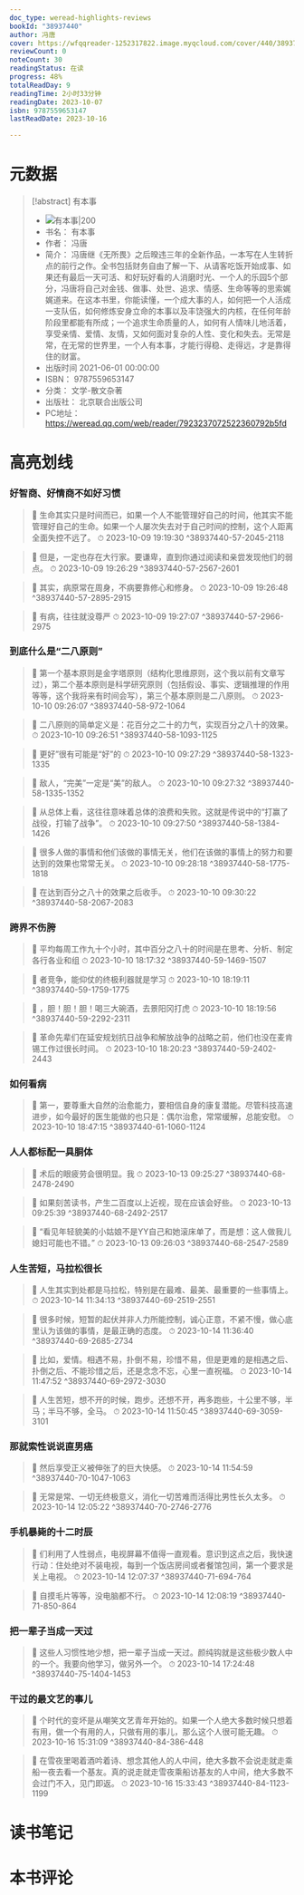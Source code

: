 ```yaml
---
doc_type: weread-highlights-reviews
bookId: "38937440"
author: 冯唐
cover: https://wfqqreader-1252317822.image.myqcloud.com/cover/440/38937440/t7_38937440.jpg
reviewCount: 0
noteCount: 30
readingStatus: 在读
progress: 48%
totalReadDay: 9
readingTime: 2小时33分钟
readingDate: 2023-10-07
isbn: 9787559653147
lastReadDate: 2023-10-16

---
```

# 元数据
> [!abstract] 有本事
> - ![ 有本事|200](https://wfqqreader-1252317822.image.myqcloud.com/cover/440/38937440/t7_38937440.jpg)
> - 书名： 有本事
> - 作者： 冯唐
> - 简介： 冯唐继《无所畏》之后暌违三年的全新作品，一本写在人生转折点的前行之作。全书包括财务自由了解一下、从请客吃饭开始成事、如果还有最后一天可活、和好玩好看的人消磨时光、一个人的乐园5个部分，冯唐将自己对金钱、做事、处世、追求、情感、生命等等的思索娓娓道来。在这本书里，你能读懂，一个成大事的人，如何把一个人活成一支队伍，如何修炼安身立命的本事以及丰饶强大的内核，在任何年龄阶段里都能有所成；一个追求生命质量的人，如何有人情味儿地活着，享受亲情、爱情、友情，又如何面对复杂的人性、变化和失去。无常是常，在无常的世界里，一个人有本事，才能行得稳、走得远，才是靠得住的财富。
> - 出版时间 2021-06-01 00:00:00
> - ISBN： 9787559653147
> - 分类： 文学-散文杂著
> - 出版社： 北京联合出版公司
> - PC地址：https://weread.qq.com/web/reader/7923237072522360792b5fd

# 高亮划线

### 好智商、好情商不如好习惯

> 📌 生命其实只是时间而已，如果一个人不能管理好自己的时间，他其实不能管理好自己的生命。如果一个人屡次失去对于自己时间的控制，这个人距离全面失控不远了。 
> ⏱ 2023-10-09 19:19:30 ^38937440-57-2045-2118

> 📌 但是，一定也存在大行家。要谦卑，直到你通过阅读和亲尝发现他们的弱点。 
> ⏱ 2023-10-09 19:26:29 ^38937440-57-2567-2601

> 📌 其实，病原常在周身，不病要靠修心和修身。 
> ⏱ 2023-10-09 19:26:48 ^38937440-57-2895-2915

> 📌 有病，往往就没尊严 
> ⏱ 2023-10-09 19:27:07 ^38937440-57-2966-2975

### 到底什么是“二八原则”

> 📌 第一个基本原则是金字塔原则（结构化思维原则，这个我以前有文章写过），第二个基本原则是科学研究原则（包括假设、事实、逻辑推理的作用等等，这个我将来有时间会写），第三个基本原则是二八原则。 
> ⏱ 2023-10-10 09:26:07 ^38937440-58-972-1064

> 📌 二八原则的简单定义是：花百分之二十的力气，实现百分之八十的效果。 
> ⏱ 2023-10-10 09:26:51 ^38937440-58-1093-1125

> 📌 更好”很有可能是“好”的 
> ⏱ 2023-10-10 09:27:29 ^38937440-58-1323-1335

> 📌 敌人，“完美”一定是“美”的敌人。 
> ⏱ 2023-10-10 09:27:32 ^38937440-58-1335-1352

> 📌 从总体上看，这往往意味着总体的浪费和失败。这就是传说中的“打赢了战役，打输了战争”。 
> ⏱ 2023-10-10 09:27:50 ^38937440-58-1384-1426

> 📌 很多人做的事情和他们该做的事情无关，他们在该做的事情上的努力和要达到的效果也常常无关。 
> ⏱ 2023-10-10 09:28:18 ^38937440-58-1775-1818

> 📌 在达到百分之八十的效果之后收手。 
> ⏱ 2023-10-10 09:30:22 ^38937440-58-2067-2083

### 跨界不伤胯

> 📌 平均每周工作九十个小时，其中百分之八十的时间是在思考、分析、制定各行各业和组 
> ⏱ 2023-10-10 18:17:32 ^38937440-59-1469-1507

> 📌 者竞争，能仰仗的终极利器就是学习 
> ⏱ 2023-10-10 18:19:11 ^38937440-59-1759-1775

> 📌 ，胆！胆！胆！喝三大碗酒，去景阳冈打虎 
> ⏱ 2023-10-10 18:19:56 ^38937440-59-2292-2311

> 📌 革命先辈们在延安规划抗日战争和解放战争的战略之前，他们也没在麦肯锡工作过很长时间。 
> ⏱ 2023-10-10 18:20:23 ^38937440-59-2402-2443

### 如何看病

> 📌 第一，要尊重大自然的治愈能力，要相信自身的康复潜能。尽管科技高速进步，如今最好的医生能做的也只是：偶尔治愈，常常缓解，总能安慰。 
> ⏱ 2023-10-10 18:47:15 ^38937440-61-1060-1124

### 人人都标配一具胴体

> 📌 术后的眼疲劳会很明显。我 
> ⏱ 2023-10-13 09:25:27 ^38937440-68-2478-2490

> 📌 如果刻苦读书，产生二百度以上近视，现在应该会好些。 
> ⏱ 2023-10-13 09:25:39 ^38937440-68-2492-2517

> 📌 “看见年轻貌美的小姑娘不是YY自己和她滚床单了，而是想：这人做我儿媳妇可能也不错。” 
> ⏱ 2023-10-13 09:26:03 ^38937440-68-2547-2589

### 人生苦短，马拉松很长

> 📌 人生其实到处都是马拉松，特别是在最难、最美、最重要的一些事情上。 
> ⏱ 2023-10-14 11:34:13 ^38937440-69-2519-2551

> 📌 很多时候，短暂的起伏并非人力所能控制，诚心正意，不紧不慢，做心底里认为该做的事情，是最正确的态度。 
> ⏱ 2023-10-14 11:36:40 ^38937440-69-2685-2734

> 📌 比如，爱情。相遇不易，扑倒不易，珍惜不易，但是更难的是相遇之后、扑倒之后、不能珍惜之后，还是念念不忘，心里一直祝福。 
> ⏱ 2023-10-14 11:47:52 ^38937440-69-2972-3030

> 📌 人生苦短，想不开的时候，跑步。还想不开，再多跑些，十公里不够，半马；半马不够，全马。 
> ⏱ 2023-10-14 11:50:45 ^38937440-69-3059-3101

### 那就索性说说直男癌

> 📌 然后享受正义被伸张了的巨大快感。 
> ⏱ 2023-10-14 11:54:59 ^38937440-70-1047-1063

> 📌 无常是常、一切无终极意义，消化一切苦难而活得比男性长久太多。 
> ⏱ 2023-10-14 12:05:22 ^38937440-70-2746-2776

### 手机暴毙的十二时辰

> 📌 们利用了人性弱点，电视屏幕不值得一直观看。意识到这点之后，我快速行动：住处绝对不装电视，每到一个饭店房间或者餐馆包间，第一个要求是关上电视。 
> ⏱ 2023-10-14 12:07:37 ^38937440-71-694-764

> 📌 自摸毛片等等，没电脑都不行。 
> ⏱ 2023-10-14 12:08:19 ^38937440-71-850-864

### 把一辈子当成一天过

> 📌 这些人习惯性地少想，把一辈子当成一天过。颜纯钩就是这些极少数人中的一个。我要向他学习，做另外一个。 
> ⏱ 2023-10-14 17:24:48 ^38937440-75-1404-1453

### 干过的最文艺的事儿

> 📌 个时代的变坏是从嘲笑文艺青年开始的。如果一个人绝大多数时候只想着有用，做一个有用的人，只做有用的事儿，那么这个人很可能无趣。 
> ⏱ 2023-10-16 15:31:09 ^38937440-84-386-448

> 📌 在雪夜里喝着酒吟着诗、想念其他人的人中间，绝大多数不会说走就走乘船一夜去看一个基友。真的说走就走雪夜乘船访基友的人中间，绝大多数不会过门不入，见门即返。 
> ⏱ 2023-10-16 15:33:43 ^38937440-84-1123-1199

# 读书笔记

# 本书评论
